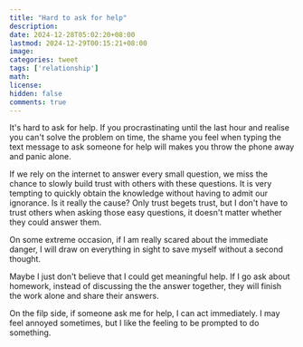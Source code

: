 ```yaml
---
title: "Hard to ask for help"
description: 
date: 2024-12-28T05:02:20+08:00
lastmod: 2024-12-29T00:15:21+08:00
image: 
categories: tweet
tags: ['relationship']
math: 
license: 
hidden: false
comments: true
---
```


It's hard to ask for help. If you procrastinating until the last hour and realise you can't solve the problem on time, the shame you feel when typing the text message to ask someone for help will makes you throw the phone away and panic alone.

If we rely on the internet to answer every small question, we miss the chance to slowly build trust with others with these questions. It is very tempting to quickly obtain the knowledge without having to admit our ignorance. Is it really the cause? Only trust begets trust, but I don't have to trust others when asking those easy questions, it doesn't matter whether they could answer them. 

On some extreme occasion, if I am really scared about the immediate danger, I will draw on everything in sight to save myself without a second thought.

Maybe I just don't believe that I could get meaningful help. If I go ask about homework, instead of discussing the the answer together, they will finish the work alone and share their answers.

On the filp side, if someone ask me for help, I can act immediately. I may feel annoyed sometimes, but I like the feeling to be prompted to do something.

